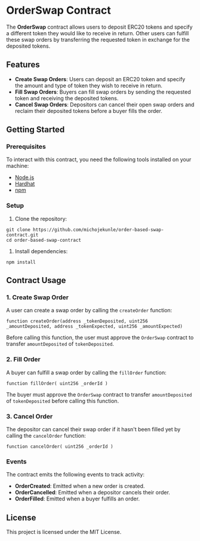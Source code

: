 # OrderSwap Contract

The **OrderSwap** contract allows users to deposit ERC20 tokens and specify a different token they would like to receive in return. Other users can fulfill these swap orders by transferring the requested token in exchange for the deposited tokens.

## Features

- **Create Swap Orders**: Users can deposit an ERC20 token and specify the amount and type of token they wish to receive in return.
- **Fill Swap Orders**: Buyers can fill swap orders by sending the requested token and receiving the deposited tokens.
- **Cancel Swap Orders**: Depositors can cancel their open swap orders and reclaim their deposited tokens before a buyer fills the order.

## Getting Started

### Prerequisites

To interact with this contract, you need the following tools installed on your machine:

- [Node.js](https://nodejs.org/)
- [Hardhat](https://hardhat.org/)
- [npm](https://www.npmjs.com/)

### Setup

1. Clone the repository:

```
git clone https://github.com/michojekunle/order-based-swap-contract.git 
cd order-based-swap-contract
```

1. Install dependencies:

```
npm install
```

## Contract Usage

### 1\. **Create Swap Order**

A user can create a swap order by calling the `createOrder` function:

```
function createOrder(address _tokenDeposited, uint256 _amountDeposited, address _tokenExpected, uint256 _amountExpected)
```

Before calling this function, the user must approve the `OrderSwap` contract to transfer `amountDeposited` of `tokenDeposited`.

### 2\. **Fill Order**

A buyer can fulfill a swap order by calling the `fillOrder` function:

```
function fillOrder( uint256 _orderId )
```

The buyer must approve the `OrderSwap` contract to transfer `amountDeposited` of `tokenDeposited` before calling this function.

### 3\. **Cancel Order**

The depositor can cancel their swap order if it hasn't been filled yet by calling the `cancelOrder` function:

```
function cancelOrder( uint256 _orderId )
```

### Events

The contract emits the following events to track activity:

- **OrderCreated**: Emitted when a new order is created.
- **OrderCancelled**: Emitted when a depositor cancels their order.
- **OrderFilled**: Emitted when a buyer fulfills an order.

## License

This project is licensed under the MIT License.